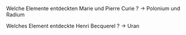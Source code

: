 Welche Elemente entdeckten Marie und Pierre Curie ? -> Polonium und Radium
<!--SR:!2024-10-01,12,250-->

Welches Element entdeckte Henri Becquerel ? -> Uran
<!--SR:!2024-12-16,101,290-->